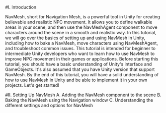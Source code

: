 #I. Introduction

NavMesh, short for Navigation Mesh, is a powerful tool in Unity for creating believable and realistic NPC movement. It allows you to define walkable areas in your scene, and then use the NavMeshAgent component to move characters around the scene in a smooth and realistic way. In this tutorial, we will go over the basics of setting up and using NavMesh in Unity, including how to bake a NavMesh, move characters using NavMeshAgent, and troubleshoot common issues.
This tutorial is intended for beginner to intermediate Unity developers who want to learn how to use NavMesh to improve NPC movement in their games or applications. Before starting this tutorial, you should have a basic understanding of Unity's interface and GameObjects. It's also assumed that you have Unity version that support NavMesh.
By the end of this tutorial, you will have a solid understanding of how to use NavMesh in Unity and be able to implement it in your own projects. Let's get started!

#II. Setting Up NavMesh
A. Adding the NavMesh component to the scene
B. Baking the NavMesh using the Navigation window
C. Understanding the different settings and options for NavMesh
